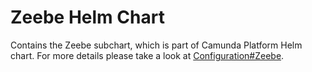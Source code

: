 # Zeebe Helm Chart

Contains the Zeebe subchart, which is part of Camunda Platform Helm chart. For more details please take a look at [Configuration#Zeebe](../../README#zeebe).